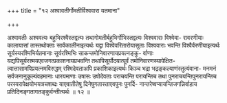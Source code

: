 +++
title = "१२ अश्वावतीर्गोमतीर्विश्ववारा यतमाना"

+++

अश्वावतीः अश्ववत्यः बहुभिरश्वैस्तद्वत्यः तथागोमतीर्बहुभिर्गोभिस्तद्वत्यः विश्ववाराः विश्वेवा- रावरणीयाः कालायासां तास्तथोक्ताः सार्वकालीनाइत्यर्थः यद्वा विश्वेवरितारोयासुताः विश्ववाराः भवन्ति विश्वैर्वरणीयाइत्यर्थः सूर्यस्यरश्मिभिर्यतमानाः सूर्यरश्मिभिः साकन्तमोनिवारणायप्रयत्नङ्कु- र्वाणाः यद्यपिसूर्यरश्मयएवजगत्प्रकाशनायप्रभवन्ति तथापिसूर्योदयात्पूर्वं तमोनिवारणस्यापेक्षित- त्वात्तासामपिप्रयत्नमविरुद्धम् रश्मिदेवताअपि प्रकाशिकाइत्यर्थः किञ्च भद्रा भद्रङ्कल्याणंस्तुत्यंवाना- मनमनं सर्वजनानुकूल्यंवहमानाः धारयमाणाः उषासः उषोदेवताः पराचयन्ति परायन्तिच तथा पुनराचयन्तिपुनरायन्तिच परस्परापेक्षयोभयत्रचशब्दः याएवातीतेषु दिनेषुगतास्ताएवपुनः पुनर्दि- नान्तरेष्वप्यायन्तिजगन्निर्वाहाय प्रतिदिनङ्गतागतङ्कुर्वन्तीत्यर्थः ॥ १२ ॥